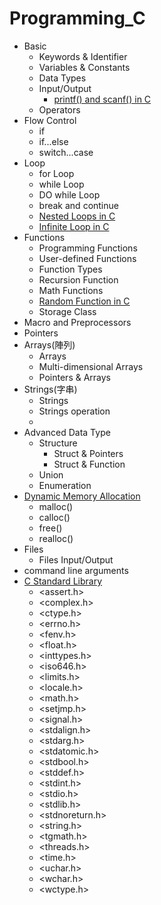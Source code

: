 # Programming_C

- Basic  
  - Keywords & Identifier
  - Variables & Constants
  - Data Types
  - Input/Output 
    - [printf() and scanf() in C](https://www.javatpoint.com/printf-scanf) 
  - Operators
- Flow Control
  - if
  - if...else
  - switch...case
- Loop
  - for Loop
  - while Loop
  - DO while Loop
  - break and continue
  - [Nested Loops in C](https://www.javatpoint.com/nested-loops-in-c)
  - [Infinite Loop in C](https://www.javatpoint.com/infinite-loop-in-c)
- Functions
  - Programming Functions
  - User-defined Functions
  - Function Types
  - Recursion Function
  - Math Functions
  - [Random Function in C](https://www.javatpoint.com/random-function-in-c)
  - Storage Class
- Macro and Preprocessors
- Pointers
- Arrays(陣列)
  - Arrays
  - Multi-dimensional Arrays 
  - Pointers & Arrays
- Strings(字串)
  - Strings
  - Strings operation
  - 
- Advanced Data Type
  - Structure 
    - Struct & Pointers
    - Struct & Function
  - Union
  - Enumeration
- [Dynamic Memory Allocation](https://www.geeksforgeeks.org/dynamic-memory-allocation-in-c-using-malloc-calloc-free-and-realloc/)
  - malloc()
  - calloc()
  - free() 
  - realloc() 
- Files
  - Files Input/Output
- command line arguments
- [C Standard Library](https://en.wikipedia.org/wiki/C_standard_library)
  - <assert.h>		
  - <complex.h>	
  - <ctype.h>	
  - <errno.h>		
  - <fenv.h>
  - <float.h>
  - <inttypes.h>
  - <iso646.h>
  - <limits.h>
  - <locale.h>
  - <math.h>
  - <setjmp.h>
  - <signal.h>
  - <stdalign.h>
  - <stdarg.h>
  - <stdatomic.h>
  - <stdbool.h>
  - <stddef.h>
  - <stdint.h>
  - <stdio.h>
  - <stdlib.h>
  - <stdnoreturn.h>
  - <string.h>
  - <tgmath.h>
  - <threads.h>	
  - <time.h>
  - <uchar.h>
  - <wchar.h>
  - <wctype.h>
